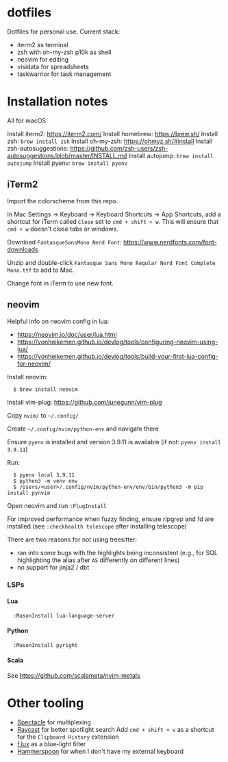 # dotfiles

Dotfiles for personal use. Current stack:

- iterm2 as terminal
- zsh with oh-my-zsh p10k as shell
- neovim for editing
- visidata for spreadsheets
- taskwarrior for task management

# Installation notes
All for macOS

Install iterm2: https://iterm2.com/
Install homebrew: https://brew.sh/
Install zsh: `brew install zsh`
Install oh-my-zsh: https://ohmyz.sh/#install
Install zsh-autosuggestions: https://github.com/zsh-users/zsh-autosuggestions/blob/master/INSTALL.md
Install autojump: `brew install autojump`
Install pyenv: `brew install pyenv`

## iTerm2

Import the colorscheme from this repo.

In Mac Settings -> Keyboard -> Keyboard Shortcuts -> App Shortcuts, add a shortcut for iTerm called `Close` set to `cmd + shift + w`. This will ensure that `cmd + w` doesn't close tabs or windows.

Download `FantasqueSansMono Nerd Font`: https://www.nerdfonts.com/font-downloads

Unzip and double-click `Fantasque Sans Mono Regular Nerd Font Complete Mono.ttf` to add to Mac.

Change font in iTerm to use new font.

## neovim
Helpful info on neovim config in lua:
- https://neovim.io/doc/user/lua.html
- https://vonheikemen.github.io/devlog/tools/configuring-neovim-using-lua/
- https://vonheikemen.github.io/devlog/tools/build-your-first-lua-config-for-neovim/

Install neovim:
```
  $ brew install neovim
```

Install vim-plug: https://github.com/junegunn/vim-plug

Copy `nvim/` to `~/.config/`

Create `~/.config/nvim/python-env` and navigate there

Ensure `pyenv` is installed and version 3.9.11 is available (if not: `pyenv install 3.9.11`)

Run:
```
  $ pyenv local 3.9.11
  $ python3 -m venv env
  $ /Users/<user>/.config/nvim/python-env/env/bin/python3 -m pip install pynvim
```

Open neovim and run `:PlugInstall`

For improved performance when fuzzy finding, ensure ripgrep and fd are installed (see `:checkhealth telescope` after installing telescope)

There are two reasons for not using treesitter:
- ran into some bugs with the highlights being inconsistent (e.g., for SQL highlighting the alias after `AS` differently on different lines)
- no support for jinja2 / dbt

### LSPs

#### Lua

```
  :MasonInstall lua-language-server
```

#### Python

```
  :MasonInstall pyright
```

#### Scala

See https://github.com/scalameta/nvim-metals

# Other tooling

- [Spectacle](https://github.com/eczarny/spectacle) for multiplexing
- [Raycast](https://www.alfredapp.com/) for better spotlight search
  Add `cmd + shift + v` as a shortcut for the `Clipboard History` extension
- [f.lux](https://justgetflux.com/) as a blue-light filter
- [Hammerspoon](https://www.hammerspoon.org/) for when I don't have my external keyboard
